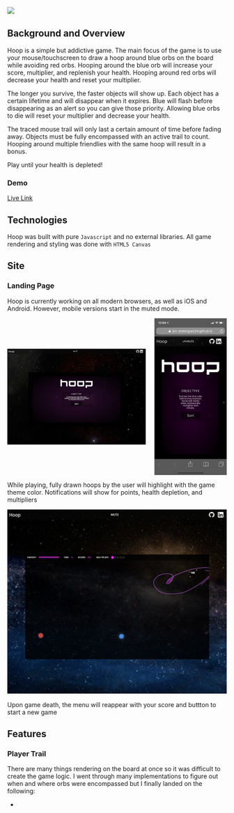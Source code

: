 ![](https://fontmeme.com/permalink/190115/4f00ef057837286d0eb8f1b65654103e.png)

## Background and Overview

Hoop is a simple but addictive game. The main focus of the game is to use your mouse/touchscreen to draw a hoop around blue orbs on the board while avoiding red orbs. Hooping around the blue orb will increase your score, multiplier, and replenish your health. Hooping around red orbs will decrease your health and reset your multiplier.

The longer you survive, the faster objects will show up. Each object has a certain lifetime and will disappear when it expires. Blue will flash before disappearing as an alert so you can give those priority. Allowing blue orbs to die will reset your multiplier and decrease your health.

The traced mouse trail will only last a certain amount of time before fading away. Objects must be fully encompassed with an active trail to count. Hooping around multiple friendlies with the same hoop will result in a bonus.

Play until your health is depleted!

### Demo
[Live Link](https://jon-dominguez94.github.io/hoop)

## Technologies

Hoop was built with pure `Javascript` and no external libraries. All game rendering and styling was done with `HTML5 Canvas`

## Site

### Landing Page

Hoop is currently working on all modern browsers, as well as iOS and Android. However, mobile versions start in the muted mode.

<div style="display: flex; align-items: center; justify-content: space-between;">
  <img src='./screenshots/landing.png' width="63%" height="auto" style="margin-right:10px">
  <img src='./screenshots/ios.png' width="33%" height="auto">
</div>

While playing, fully drawn hoops by the user will highlight with the game theme color. Notifications will show for points, health depletion, and multipliers

![](./screenshots/playing.png)

Upon game death, the menu will reappear with your score and buttton to start a new game

## Features

### Player Trail

There are many things rendering on the board at once so it was difficult to create the game logic. I went through many implementations to figure out when and where orbs were encompassed but I finally landed on the following:

* 

